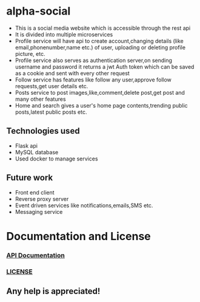 # alpha-social
- This is a social media website which is accessible through the rest api 
- It is divided into multiple microservices 
- Profile service will have api to create account,changing details (like email,phonenumber,name etc.)  of user, uploading or deleting profile picture, etc.
- Profile service also serves as authentication server,on sending username and password it returns a jwt Auth token which can be saved as a cookie and sent with every other request
- Follow service has features like follow any user,approve follow requests,get user details etc.
- Posts service to post images,like,comment,delete post,get post and many other features
- Home and search gives a user's home page contents,trending public posts,latest public posts etc.

## Technologies used
- Flask api 
- MySQL database 
- Used docker to manage services 

## Future work
- Front end client
- Reverse proxy server
- Event driven services like notifications,emails,SMS etc.
- Messaging service 

# Documentation and License

### [API Documentation](./DOCUMENTATION.md)
### [LICENSE](./LICENSE.md)

## Any help is appreciated!